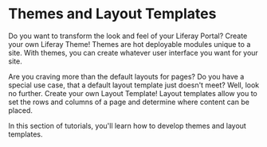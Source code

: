# Themes and Layout Templates [](id=themes-and-layout-templates)

Do you want to transform the look and feel of your Liferay Portal? Create your 
own Liferay Theme! Themes are hot deployable modules unique to a site. With 
themes, you can create whatever user interface you want for your site.

Are you craving more than the default layouts for pages? Do you have a special
use case, that a default layout template just doesn't meet? Well, look no
further. Create your own Layout Template! Layout templates allow you to
set the rows and columns of a page and determine where content can be placed.

In this section of tutorials, you'll learn how to develop themes and layout 
templates.
